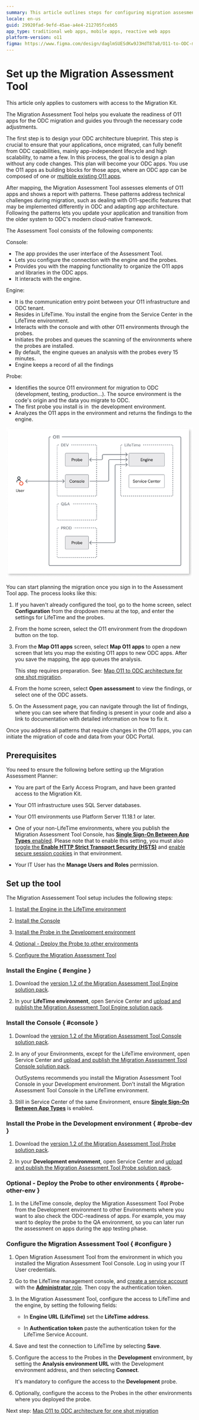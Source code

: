 ```yaml
---
summary: This article outlines steps for configuring migration assesment planner for migration to OutSystems Developer Cloud (ODC).
locale: en-us
guid: 29920fad-9efd-45ae-a4e4-212705fceb65
app_type: traditional web apps, mobile apps, reactive web apps
platform-version: o11
figma: https://www.figma.com/design/daglmSUESdKw9J3HdT87a8/O11-to-ODC-migration?node-id=2336-2236
---
```


# Set up the Migration Assessment Tool

<div class="info" markdown="1">

This article only applies to customers with access to the Migration Kit.

</div>

The Migration Assessment Tool helps you evaluate the readiness of O11 apps for the ODC migration and guides you through the necessary code adjustments.

The first step is to design your ODC architecture blueprint. This step is crucial to ensure that your applications, once migrated, can fully benefit from ODC capabilities, mainly app-independent lifecycle and high scalability, to name a few. In this process, the goal is to design a plan without any code changes. This plan will become your ODC apps. You use the O11 apps as building blocks for those apps, where an ODC app can be composed of one or [multiple existing O11 apps](./plan/plan-map-apps.md).

After mapping, the Migration Assessment Tool assesses elements of O11 apps and shows a report with patterns. These patterns address technical challenges during migration, such as dealing with O11-specific features that may be implemented differently in ODC and adapting app architecture. Following the patterns lets you update your application and transition from the older system to ODC's modern cloud-native framework.

The Assessment Tool consists of the following components:

Console:

* The app provides the user interface of the Assessment Tool.
* Lets you configure the connection with the engine and the probes.
* Provides you with the mapping functionality to organize the O11 apps and libraries in the ODC apps.
* It interacts with the engine.

Engine:

* It is the communication entry point between your O11 infrastructure and ODC tenant.
* Resides in LifeTime. You install the engine from the Service Center in the LifeTime environment.
* Interacts with the console and with other O11 environments through the probes.
* Initiates the probes and queues the scanning of the environments where the probes are installed.
* By default, the engine queues an analysis with the probes every 15 minutes.
* Engine keeps a record of all the findings

Probe:

* Identifies the source O11 environment for migration to ODC (development, testing, production…). The source environment is the code's origin and the data you migrate to ODC.
* The first probe you install is in  the development environment.
* Analyzes the O11 apps in the environment and returns the findings to the engine.

![Diagram showing the architecture of the Migration Assessment Tool, including the Console, Engine, and Probes in different environments (DEV, Q&A, PROD) and their interactions.](images/assessment-tool-architecture-diag.png "Migration Assessment Tool Architecture Diagram")

You can start planning the migration once you sign in to the Assessment Tool app. The process looks like this:

1. If you haven't already configured the tool, go to the home screen, select **Configuration** from the dropdown menu at the top, and enter the settings for LifeTime and the probes.
1. From the home screen, select the O11 environment from the dropdown button on the top.
1. From the **Map O11 apps** screen, select **Map O11 apps** to open a new screen that lets you map the existing O11 apps to new ODC apps. After you save the mapping, the app queues the analysis.

   <div class="info" markdown="1">

   This step requires preparation. See: [Map O11 to ODC architecture for one shot migration](plan/plan-map-apps.md).

   </div>

1. From the home screen, select **Open assessment** to view the findings, or select one of the ODC assets.
1. On the Assessment page, you can navigate through the list of findings, where you can see where that finding is present in your code and also a link to documentation with detailed information on how to fix it.  

Once you address all patterns that require changes in the O11 apps, you can initiate the migration of code and data from your ODC Portal.

## Prerequisites

You need to ensure the following before setting up the Migration Assessment Planner:

* You are part of the Early Access Program, and have been granted access to the Migration Kit.

* Your O11 infrastructure uses SQL Server databases.

* Your O11 environments use Platform Server 11.18.1 or later.

* One of your non-LifeTime environments, where you publish the Migration Assessment Tool Console, has [**Single Sign-On Between App Types** enabled](../security/configure-authentication.md). Please note that to enable this setting, you must also [toggle the **Enable HTTP Strict Transport Security (HSTS)**](../security/enforce-https-security.md) and [enable secure session cookies](../security/secure-cookies-enable-secure-session.md) in that environment.

* Your IT User has the **Manage Users and Roles** permission.

## Set up the tool

The Migration Assessement Tool setup includes the following steps:

1. [Install the Engine in the LifeTime environment](#engine)

1. [Install the Console](#console)

1. [Install the Probe in the Development environment](#probe-dev)

1. [Optional - Deploy the Probe to other environments](#probe-other-env)

1. [Configure the Migration Assessment Tool](#configure)

### Install the Engine { #engine }

1. Download the [version 1.2 of the Migration Assessment Tool Engine solution pack](resources/Migration_Assessment_Engine_v1_2.osp).

1. In your **LifeTime environment**, open Service Center and [upload and publish the Migration Assessment Tool Engine solution pack](https://success.outsystems.com/support/troubleshooting/application_lifecycle/deploy_applications_through_service_center/#step-2.upload-and-publish-the-solution-in-the-target-environment).

### Install the Console { #console }

1. Download the [version 1.2 of the Migration Assessment Tool Console solution pack](resources/Migration_Assessment_Console_v1_2.osp).

1. In any of your Environments, except for the LifeTime environment, open Service Center and [upload and publish the Migration Assessment Tool Console solution pack](https://success.outsystems.com/support/troubleshooting/application_lifecycle/deploy_applications_through_service_center/#step-2.upload-and-publish-the-solution-in-the-target-environment).

    <div class="info" markdown="1">

    OutSystems recommends you install the Migration Assessment Tool Console in your Development environment.
    Don't install the Migration Assessment Tool Console in the LifeTime environment.

    </div>

1. Still in Service Center of the same Environment, ensure [**Single Sign-On Between App Types**](../security/configure-authentication.md) is enabled.

### Install the Probe in the Development environment { #probe-dev }

1. Download the [version 1.2 of the Migration Assessment Tool Probe solution pack](resources/Migration_Assessment_Probe_v1_2.osp).

1. In your **Development environment**, open Service Center and [upload and publish the Migration Assessment Tool Probe solution pack](https://success.outsystems.com/support/troubleshooting/application_lifecycle/deploy_applications_through_service_center/#step-2.upload-and-publish-the-solution-in-the-target-environment).

### Optional - Deploy the Probe to other environments { #probe-other-env }

1. In the LifeTime console, deploy the Migration Assessment Tool Probe from the Development environment to other Environments where you want to also check the ODC-readiness of apps. For example, you may want to deploy the probe to the QA environment, so you can later run the assessment on apps during the app testing phase.

### Configure the Migration Assessment Tool { #configure }

1. Open Migration Assessment Tool from the environment in which you installed the Migration Assessment Tool Console. Log in using your IT User credentials.

1. Go to the LifeTime management console, and [create a service account](../ref/apis/lifetime-deployment/rest-api-authentication.md) with the [**Administrator** role](../manage-platform-app-lifecycle/manage-it-teams/about-permission-levels.md#roles). Then copy the authentication token.

1. In the Migration Assessment Tool, configure the access to LifeTime and the engine, by setting the following fields:

    * In **Engine URL (LifeTime)** set the **LifeTime address**.

    * In **Authentication token** paste the authentication token for the LifeTime Service Account.

1. Save and test the connection to LifeTime by selecting **Save**.

1. Configure the access to the Probes in the **Development** environment, by setting the **Analysis environment URL** with the Development environment address, and then selecting **Connect**.

    <div class="info" markdown="1">

    It's mandatory to configure the access to the **Development** probe.

    </div>

1. Optionally, configure the access to the Probes in the other environments where you deployed the probe.

Next step: [Map O11 to ODC architecture for one shot migration](./plan/plan-map-apps.md)
